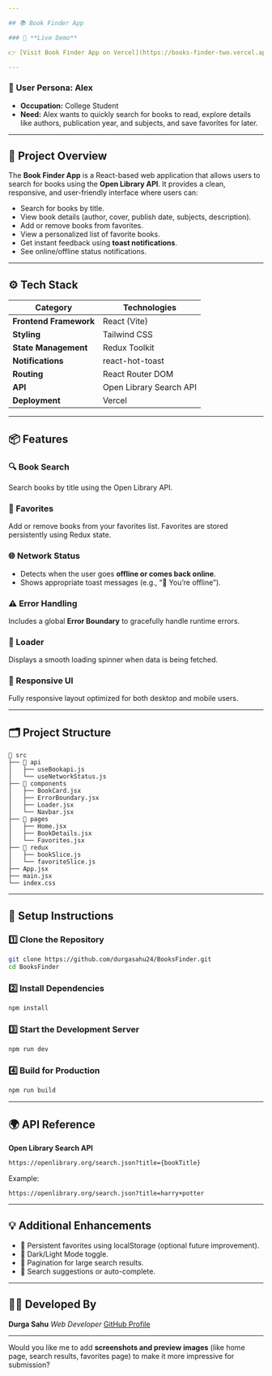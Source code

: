 ```yaml
---

## 📚 Book Finder App

### 🔗 **Live Demo**

👉 [Visit Book Finder App on Vercel](https://books-finder-two.vercel.app/)

---
```


### 👤 **User Persona: Alex**

* **Occupation:** College Student
* **Need:** Alex wants to quickly search for books to read, explore details like authors, publication year, and subjects, and save favorites for later.

---

## 🧠 **Project Overview**

The **Book Finder App** is a React-based web application that allows users to search for books using the **Open Library API**.
It provides a clean, responsive, and user-friendly interface where users can:

* Search for books by title.
* View book details (author, cover, publish date, subjects, description).
* Add or remove books from favorites.
* View a personalized list of favorite books.
* Get instant feedback using **toast notifications**.
* See online/offline status notifications.

---

## ⚙️ **Tech Stack**

| Category               | Technologies            |
| ---------------------- | ----------------------- |
| **Frontend Framework** | React (Vite)            |
| **Styling**            | Tailwind CSS            |
| **State Management**   | Redux Toolkit           |
| **Notifications**      | react-hot-toast         |
| **Routing**            | React Router DOM        |
| **API**                | Open Library Search API |
| **Deployment**         | Vercel                  |

---

## 📦 **Features**

### 🔍 Book Search

Search books by title using the Open Library API.

### 💖 Favorites

Add or remove books from your favorites list.
Favorites are stored persistently using Redux state.

### 🌐 Network Status

* Detects when the user goes **offline or comes back online**.
* Shows appropriate toast messages (e.g., “🚫 You’re offline”).

### ⚠️ Error Handling

Includes a global **Error Boundary** to gracefully handle runtime errors.

### 💫 Loader

Displays a smooth loading spinner when data is being fetched.

### 📱 Responsive UI

Fully responsive layout optimized for both desktop and mobile users.

---

## 🗂️ **Project Structure**

```
📁 src
├── 📂 api
│   ├── useBookapi.js
│   └── useNetworkStatus.js
├── 📂 components
│   ├── BookCard.jsx
│   ├── ErrorBoundary.jsx
│   ├── Loader.jsx
│   └── Navbar.jsx
├── 📂 pages
│   ├── Home.jsx
│   ├── BookDetails.jsx
│   └── Favorites.jsx
├── 📂 redux
│   ├── bookSlice.js
│   └── favoriteSlice.js
├── App.jsx
├── main.jsx
└── index.css
```

---

## 🚀 **Setup Instructions**

### 1️⃣ Clone the Repository

```bash
git clone https://github.com/durgasahu24/BooksFinder.git
cd BooksFinder
```

### 2️⃣ Install Dependencies

```bash
npm install
```

### 3️⃣ Start the Development Server

```bash
npm run dev
```

### 4️⃣ Build for Production

```bash
npm run build
```

---

## 🌍 **API Reference**

**Open Library Search API**

```bash
https://openlibrary.org/search.json?title={bookTitle}
```

Example:

```
https://openlibrary.org/search.json?title=harry+potter
```

---

## 💡 **Additional Enhancements**

* 🔄 Persistent favorites using localStorage (optional future improvement).
* 🌙 Dark/Light Mode toggle.
* 📖 Pagination for large search results.
* 🧭 Search suggestions or auto-complete.

---

## 🧑‍💻 **Developed By**

**Durga Sahu**
*Web Developer*
[GitHub Profile](https://github.com/durgasahu24)

---

Would you like me to add **screenshots and preview images** (like home page, search results, favorites page) to make it more impressive for submission?
